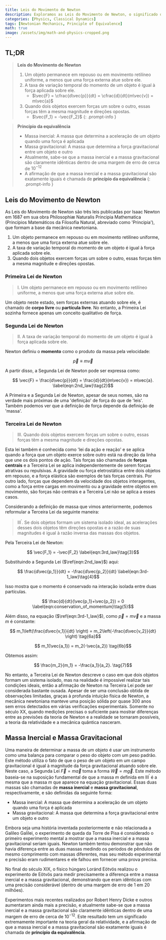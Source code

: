```yaml
---
title: Leis do Movimento de Newton
description: Exploramos as Leis do Movimento de Newton, o significado das três leis, as definições de massa inercial e gravitacional, e examinamos o princípio da equivalência, que é importante não apenas na mecânica clássica, mas também na teoria da relatividade geral.
categories: [Physics, Classical Dynamics]
tags: [Newtonian Mechanics, Principle of Equivalence]
math: true
image: /assets/img/math-and-physics-cropped.png
---
```

## TL;DR
> **Leis do Movimento de Newton**
> 1. Um objeto permanece em repouso ou em movimento retilíneo uniforme, a menos que uma força externa atue sobre ele.
> 2. A taxa de variação temporal do momento de um objeto é igual à força aplicada sobre ele.
>    - $\vec{F} = \cfrac{d\vec{p}}{dt} = \cfrac{d}{dt}(m\vec{v}) = m\vec{a}$
> 3. Quando dois objetos exercem forças um sobre o outro, essas forças têm a mesma magnitude e direções opostas.
>    - $\vec{F_1} = -\vec{F_2}$
{: .prompt-info }

> **Princípio da equivalência**
> - Massa inercial: A massa que determina a aceleração de um objeto quando uma força é aplicada
> - Massa gravitacional: A massa que determina a força gravitacional entre um objeto e outro
> - Atualmente, sabe-se que a massa inercial e a massa gravitacional são claramente idênticas dentro de uma margem de erro de cerca de $10^{-12}$
> - A afirmação de que a massa inercial e a massa gravitacional são exatamente iguais é chamada de **princípio da equivalência**
{: .prompt-info }

## Leis do Movimento de Newton
As Leis do Movimento de Newton são três leis publicadas por Isaac Newton em 1687 em sua obra Philosophiæ Naturalis Principia Mathematica (Princípios Matemáticos da Filosofia Natural, abreviado como 'Principia'), que formam a base da mecânica newtoniana.

1. Um objeto permanece em repouso ou em movimento retilíneo uniforme, a menos que uma força externa atue sobre ele.
2. A taxa de variação temporal do momento de um objeto é igual à força aplicada sobre ele.
3. Quando dois objetos exercem forças um sobre o outro, essas forças têm a mesma magnitude e direções opostas.

### Primeira Lei de Newton
> I. Um objeto permanece em repouso ou em movimento retilíneo uniforme, a menos que uma força externa atue sobre ele.

Um objeto neste estado, sem forças externas atuando sobre ele, é chamado de **corpo livre** ou **partícula livre**.
No entanto, a Primeira Lei sozinha fornece apenas um conceito qualitativo de força.

### Segunda Lei de Newton
> II. A taxa de variação temporal do momento de um objeto é igual à força aplicada sobre ele.

Newton definiu o **momento** como o produto da massa pela velocidade:

$$ \vec{p} \equiv m\vec{v} \label{eqn:momentum}\tag{1}$$

A partir disso, a Segunda Lei de Newton pode ser expressa como:

$$ \vec{F} = \frac{d\vec{p}}{dt} = \frac{d}{dt}(m\vec{v}) = m\vec{a}. \label{eqn:2nd_law}\tag{2}$$

A Primeira e a Segunda Lei de Newton, apesar de seus nomes, são na verdade mais próximas de uma 'definição' de força do que de 'leis'. Também podemos ver que a definição de força depende da definição de 'massa'.

### Terceira Lei de Newton
> III. Quando dois objetos exercem forças um sobre o outro, essas forças têm a mesma magnitude e direções opostas.

Esta lei também é conhecida como 'lei da ação e reação' e se aplica quando a força que um objeto exerce sobre outro está na direção da linha que une os dois pontos de ação. Tais forças são chamadas de **forças centrais** e a Terceira Lei se aplica independentemente de serem forças atrativas ou repulsivas. A gravidade ou força eletrostática entre dois objetos em repouso, e a força elástica são exemplos de tais forças centrais. Por outro lado, forças que dependem da velocidade dos objetos interagentes, como a força entre cargas em movimento ou a gravidade entre objetos em movimento, são forças não centrais e a Terceira Lei não se aplica a esses casos.

Considerando a definição de massa que vimos anteriormente, podemos reformular a Terceira Lei da seguinte maneira:

> III$^\prime$. Se dois objetos formam um sistema isolado ideal, as acelerações desses dois objetos têm direções opostas e a razão de suas magnitudes é igual à razão inversa das massas dos objetos.

Pela Terceira Lei de Newton:

$$ \vec{F_1} = -\vec{F_2} \label{eqn:3rd_law}\tag{3}$$

Substituindo a Segunda Lei ($\ref{eqn:2nd_law}$) aqui:

$$ \frac{d\vec{p_1}}{dt} = -\frac{d\vec{p_2}}{dt} \label{eqn:3rd-1_law}\tag{4}$$

Isso mostra que o momento é conservado na interação isolada entre duas partículas.

$$ \frac{d}{dt}(\vec{p_1}+\vec{p_2}) = 0 \label{eqn:conservation_of_momentum}\tag{5}$$

Além disso, na equação ($\ref{eqn:3rd-1_law}$), como $\vec{p}=m\vec{v}$ e a massa $m$ é constante:

$$ m_1\left(\frac{d\vec{v_1}}{dt} \right) = m_2\left(-\frac{d\vec{v_2}}{dt} \right) \tag{6a}$$

$$ m_1(\vec{a_1}) = m_2(-\vec{a_2}) \tag{6b}$$

Obtemos assim:

$$ \frac{m_2}{m_1} = -\frac{a_1}{a_2}. \tag{7}$$

No entanto, a Terceira Lei de Newton descreve o caso em que dois objetos formam um sistema isolado, mas na realidade é impossível realizar tais condições ideais, então a afirmação de Newton na Terceira Lei pode ser considerada bastante ousada. Apesar de ser uma conclusão obtida de observações limitadas, graças à profunda intuição física de Newton, a mecânica newtoniana manteve uma posição sólida por quase 300 anos sem erros detectados em várias verificações experimentais. Somente no século XX, quando medições precisas o suficiente para mostrar diferenças entre as previsões da teoria de Newton e a realidade se tornaram possíveis, a teoria da relatividade e a mecânica quântica nasceram.

## Massa Inercial e Massa Gravitacional
Uma maneira de determinar a massa de um objeto é usar um instrumento como uma balança para comparar o peso do objeto com um peso padrão. Este método utiliza o fato de que o peso de um objeto em um campo gravitacional é igual à magnitude da força gravitacional atuando sobre ele. Neste caso, a Segunda Lei $\vec{F}=m\vec{a}$ toma a forma $\vec{W}=m\vec{g}$. Este método baseia-se na suposição fundamental de que a massa $m$ definida em III$^\prime$ é a mesma que a massa $m$ que aparece na equação gravitacional. Essas duas massas são chamadas de **massa inercial** e **massa gravitacional**, respectivamente, e são definidas da seguinte forma:

- Massa inercial: A massa que determina a aceleração de um objeto quando uma força é aplicada
- Massa gravitacional: A massa que determina a força gravitacional entre um objeto e outro

Embora seja uma história inventada posteriormente e não relacionada a Galileo Galilei, o experimento de queda da Torre de Pisa é considerado o primeiro experimento mental a mostrar que a massa inercial e a massa gravitacional seriam iguais. Newton também tentou demonstrar que não havia diferença entre as duas massas medindo os períodos de pêndulos de mesmo comprimento com massas diferentes, mas seu método experimental e precisão eram rudimentares e ele falhou em fornecer uma prova precisa.

No final do século XIX, o físico húngaro Loránd Eötvös realizou o experimento de Eötvös para medir precisamente a diferença entre a massa inercial e a massa gravitacional, demonstrando que eram idênticas com uma precisão considerável (dentro de uma margem de erro de 1 em 20 milhões).

Experimentos mais recentes realizados por Robert Henry Dicke e outros aumentaram ainda mais a precisão, e atualmente sabe-se que a massa inercial e a massa gravitacional são claramente idênticas dentro de uma margem de erro de cerca de $10^{-12}$. Este resultado tem um significado extremamente importante na teoria geral da relatividade, e a afirmação de que a massa inercial e a massa gravitacional são exatamente iguais é chamada de **princípio da equivalência**.

